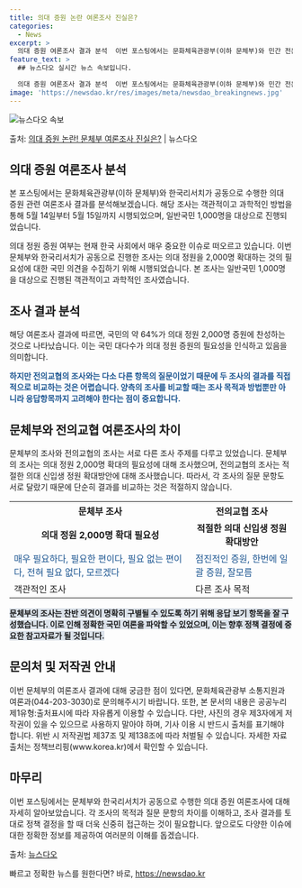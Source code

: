 ```yaml
---
title: 의대 증원 논란 여론조사 진실은?
categories:
  - News
excerpt: >
  의대 증원 여론조사 결과 분석  이번 포스팅에서는 문화체육관광부(이하 문체부)와 민간 전문조사기관(한국리서치…
feature_text: >
  ## 뉴스다오 실시간 뉴스 속보입니다.

  의대 증원 여론조사 결과 분석  이번 포스팅에서는 문화체육관광부(이하 문체부)와 민간 전문조사기관(한국리서치…
image: 'https://newsdao.kr/res/images/meta/newsdao_breakingnews.jpg'
---
```


![뉴스다오 속보](https://newsdao.kr/res/images/meta/newsdao_breakingnews.jpg)

<p>출처: <a href="https://newsdao.kr/4082" rel="dofollow">의대 증원 논란! 문체부 여론조사 진실은?</a> | 뉴스다오</p>

<h2 data-ke-size="size26">의대 증원 여론조사 분석</h2>
본 포스팅에서는 문화체육관광부(이하 문체부)와 한국리서치가 공동으로 수행한 의대 증원 관련 여론조사 결과를 분석해보겠습니다. 해당 조사는 객관적이고 과학적인 방법을 통해 5월 14일부터 5월 15일까지 시행되었으며, 일반국민 1,000명을 대상으로 진행되었습니다.

<p data-ke-size="size16">의대 정원 증원 여부는 현재 한국 사회에서 매우 중요한 이슈로 떠오르고 있습니다. 이번 문체부와 한국리서치가 공동으로 진행한 조사는 의대 정원을 2,000명 확대하는 것의 필요성에 대한 국민 의견을 수집하기 위해 시행되었습니다. 본 조사는 일반국민 1,000명을 대상으로 진행된 객관적이고 과학적인 조사였습니다.</p>

<h2 data-ke-size="size26">조사 결과 분석</h2>
해당 여론조사 결과에 따르면, 국민의 약 64%가 의대 정원 2,000명 증원에 찬성하는 것으로 나타났습니다. 이는 국민 대다수가 의대 정원 증원의 필요성을 인식하고 있음을 의미합니다. 

<b><span style="color: #1a5490;">하지만 전의교협의 조사와는 다소 다른 항목의 질문이었기 때문에 두 조사의 결과를 직접적으로 비교하는 것은 어렵습니다. 양측의 조사를 비교할 때는 조사 목적과 방법뿐만 아니라 응답항목까지 고려해야 한다는 점이 중요합니다.</span></b>

<h2 data-ke-size="size26">문체부와 전의교협 여론조사의 차이</h2>
문체부의 조사와 전의교협의 조사는 서로 다른 조사 주제를 다루고 있었습니다. 문체부의 조사는 의대 정원 2,000명 확대의 필요성에 대해 조사했으며, 전의교협의 조사는 적절한 의대 신입생 정원 확대방안에 대해 조사했습니다. 따라서, 각 조사의 질문 문항도 서로 달랐기 때문에 단순히 결과를 비교하는 것은 적절하지 않습니다.

<table>
    <tr>
        <th style="text-align: center;">문체부 조사</th>
        <th style="text-align: center;">전의교협 조사</th>
    </tr>
    <tr>
        <td style="text-align: center;"><b>의대 정원 2,000명 확대 필요성</b></td>
        <td style="text-align: center;"><b>적절한 의대 신입생 정원 확대방안</b></td>
    </tr>
    <tr>
        <td><span style="color: #1a5490;">매우 필요하다, 필요한 편이다, 필요 없는 편이다, 전혀 필요 없다, 모르겠다</span></td>
        <td><span style="color: #1a5490;">점진적인 증원, 한번에 일괄 증원, 잘모름</span></td>
    </tr>
    <tr>
        <td>객관적인 조사</td>
        <td>다른 조사 목적</td>
    </tr>
</table>

<p data-ke-size="size16"><b><span style="background-color: #21538527;">문체부의 조사는 찬반 의견이 명확히 구별될 수 있도록 하기 위해 응답 보기 항목을 잘 구성했습니다. 이로 인해 정확한 국민 여론을 파악할 수 있었으며, 이는 향후 정책 결정에 중요한 참고자료가 될 것입니다.</span></b></p>

<h2 data-ke-size="size26">문의처 및 저작권 안내</h2>
이번 문체부의 여론조사 결과에 대해 궁금한 점이 있다면, 문화체육관광부 소통지원과 여론과(044-203-3030)로 문의해주시기 바랍니다. 또한, 본 문서의 내용은 공공누리 제1유형:출처표시에 따라 자유롭게 이용할 수 있습니다. 다만, 사진의 경우 제3자에게 저작권이 있을 수 있으므로 사용하지 말아야 하며, 기사 이용 시 반드시 출처를 표기해야 합니다. 위반 시 저작권법 제37조 및 제138조에 따라 처벌될 수 있습니다. 자세한 자료 출처는 정책브리핑(www.korea.kr)에서 확인할 수 있습니다.

<p data-ke-size="size16"></p>

<h2 data-ke-size="size26">마무리</h2>
이번 포스팅에서는 문체부와 한국리서치가 공동으로 수행한 의대 증원 여론조사에 대해 자세히 알아보았습니다. 각 조사의 목적과 질문 문항의 차이를 이해하고, 조사 결과를 토대로 정책 결정을 할 때 더욱 신중히 접근하는 것이 필요합니다. 앞으로도 다양한 이슈에 대한 정확한 정보를 제공하여 여러분의 이해를 돕겠습니다. 

출처: <a href="https://newsdao.kr/4082">뉴스다오</a> 

빠르고 정확한 뉴스를 원한다면? 바로, <a href="https://newsdao.kr" rel="dofollow">https://newsdao.kr</a>


